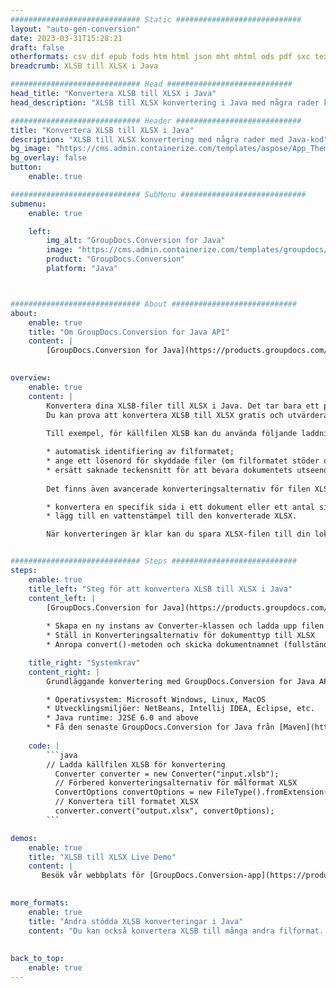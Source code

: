 ```yaml
---
############################# Static ############################
layout: "auto-gen-conversion"
date: 2023-03-31T15:28:21
draft: false
otherformats: csv dif epub fods htm html json mht mhtml ods pdf sxc tex tsv xlam xls xlsb xlsm xlsx xlt xltm xltx xml xps
breadcrumb: XLSB till XLSX i Java

############################# Head ############################
head_title: "Konvertera XLSB till XLSX i Java"
head_description: "XLSB till XLSX konvertering i Java med några rader kod. Konvertera över 160 filformat med hjälp av GroupDocs dokumentkonverterings-API för Java"

############################# Header ############################
title: "Konvertera XLSB till XLSX i Java"
description: "XLSB till XLSX konvertering med några rader med Java-kod"
bg_image: "https://cms.admin.containerize.com/templates/aspose/App_Themes/V3/images/bg/header1.png"
bg_overlay: false
button:
    enable: true

############################# SubMenu ############################
submenu:
    enable: true

    left:
        img_alt: "GroupDocs.Conversion for Java"
        image: "https://cms.admin.containerize.com/templates/groupdocs/images/product-logos/90x90-noborder/groupdocs-conversion-java.png"
        product: "GroupDocs.Conversion"
        platform: "Java"



############################# About ############################
about:
    enable: true
    title: "Om GroupDocs.Conversion for Java API"
    content: |
        [GroupDocs.Conversion for Java](https://products.groupdocs.com/conversion/java/) är ett avancerat filformatkonverterings-API för konvertering mellan populära bild- och dokumentformat som Microsoft Office, OpenDocument, PDF, HTML, e-post, CAD. och mycket mer med bara några rader kod. Det inbyggda API:t upptäcker automatiskt formaten för originaldokumenten och erbjuder många alternativ för att anpassa de konverterade dokumenten. Tillsammans med funktionen att extrahera information från ett dokument, stöder den också cachelagring av konverteringsresultaten till den lokala disken som standard. Men alla typer av cachelagring kan stödjas genom att implementera lämpliga gränssnitt - Amazon S3, Dropbox, Google Drive, Windows Azure, Reddis eller andra.
    

overview:
    enable: true
    content: |
        Konvertera dina XLSB-filer till XLSX i Java. Det tar bara ett par rader med Java-kod på valfri plattform, som Windows, Linux, macOS.
        Du kan prova att konvertera XLSB till XLSX gratis och utvärdera kvaliteten på konverteringsresultaten. Tillsammans med enkla filkonverteringsskript kan du prova mer sofistikerade alternativ för att ladda källfilen XLSB och lagra XLSX-utdata. 
        
        Till exempel, för källfilen XLSB kan du använda följande laddningsalternativ:

        * automatisk identifiering av filformatet;
        * ange ett lösenord för skyddade filer (om filformatet stöder det);
        * ersätt saknade teckensnitt för att bevara dokumentets utseende.
        
        Det finns även avancerade konverteringsalternativ för filen XLSX:

        * konvertera en specifik sida i ett dokument eller ett antal sidor;
        * lägg till en vattenstämpel till den konverterade XLSX.

        När konverteringen är klar kan du spara XLSX-filen till din lokala filsökväg eller till tredje parts lagring såsom FTP, Amazon S3, Google Drive, Dropbox etc. Observera - för att konvertera XLSB till XLSX behöver du inte installera någon ytterligare programvara, såsom MS Office, Open Office, Adobe Acrobat Reader etc.


############################# Steps ############################
steps:
    enable: true
    title_left: "Steg för att konvertera XLSB till XLSX i Java"
    content_left: |
        [GroupDocs.Conversion for Java](https://products.groupdocs.com/conversion/java/) låter utvecklare enkelt konvertera XLSB fil till XLSX med några rader kod.
        
        * Skapa en ny instans av Converter-klassen och ladda upp filen XLSB med den fullständiga sökvägen
        * Ställ in Konverteringsalternativ för dokumenttyp till XLSX
        * Anropa convert()-metoden och skicka dokumentnamnet (fullständig sökväg) och formatet (XLSX) som en parameter

    title_right: "Systemkrav"
    content_right: |
        Grundläggande konvertering med GroupDocs.Conversion for Java API kan göras med bara några rader kod. Våra API:er stöds på alla större plattformar och operativsystem. Innan du kör koden nedan, se till att du har följande förutsättningar installerade på ditt system.

        * Operativsystem: Microsoft Windows, Linux, MacOS
        * Utvecklingsmiljöer: NetBeans, Intellij IDEA, Eclipse, etc.
        * Java runtime: J2SE 6.0 and above
        * Få den senaste GroupDocs.Conversion for Java från [Maven](https://repository.groupdocs.com/webapp/#/artifacts/browse/tree/General/repo/com/groupdocs/groupdocs-conversion)
         
    code: |
        ```java    
        // Ladda källfilen XLSB för konvertering
          Converter converter = new Converter("input.xlsb");
          // Förbered konverteringsalternativ för målformat XLSX
          ConvertOptions convertOptions = new FileType().fromExtension("xlsx").getConvertOptions();
          // Konvertera till formatet XLSX
          converter.convert("output.xlsx", convertOptions);
        ```

demos:
    enable: true
    title: "XLSB till XLSX Live Demo"
    content: |
       Besök vår webbplats för [GroupDocs.Conversion-app](https://products.groupdocs.app/conversion/family) och försök konvertera XLSB till XLSX nu. Den kostnadsfria demon har följande fördelar
          

more_formats:
    enable: true
    title: "Andra stödda XLSB konverteringar i Java"
    content: "Du kan också konvertera XLSB till många andra filformat. Se listan nedan."
       
       
back_to_top:
    enable: true
---
```

